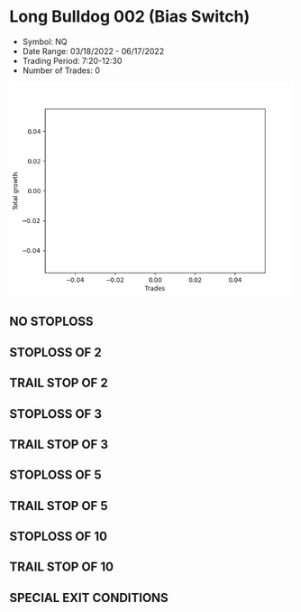 # Long Bulldog 002 (Bias Switch)
- Symbol: NQ
- Date Range: 03/18/2022 - 06/17/2022
- Trading Period: 7:20-12:30
- Number of Trades: 0

![Plot](LongBulldog002NQ(BiasSwitch).png)
## NO STOPLOSS









## STOPLOSS OF 2









## TRAIL STOP OF 2









## STOPLOSS OF 3









## TRAIL STOP OF 3









## STOPLOSS OF 5









## TRAIL STOP OF 5









## STOPLOSS OF 10









## TRAIL STOP OF 10









## SPECIAL EXIT CONDITIONS 



